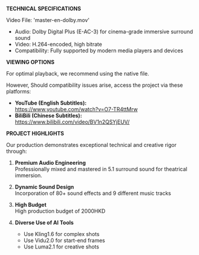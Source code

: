 **TECHNICAL SPECIFICATIONS**

Video File: 'master-en-dolby.mov'  

- Audio: Dolby Digital Plus (E-AC-3) for cinema-grade immersive surround sound  
- Video: H.264-encoded, high bitrate
- Compatibility: Fully supported by modern media players and devices  

**VIEWING OPTIONS**

For optimal playback, we recommend using the native file. 

However, Should compatibility issues arise, access the project via these platforms:  

- **YouTube (English Subtitles):**  
  https://www.youtube.com/watch?v=O7-TR4ttMrw  
- **BiliBili (Chinese Subtitles):**  
  https://www.bilibili.com/video/BV1n2QSYjEUV/  

**PROJECT HIGHLIGHTS**

Our production demonstrates exceptional technical and creative rigor through:  

1. **Premium Audio Engineering**  
   Professionally mixed and mastered in 5.1 surround sound for theatrical immersion.  

2. **Dynamic Sound Design**  
   Incorporation of 80+ sound effects and 9 different music tracks

3. **High Budget**  
   High production budget of 2000HKD

4. **Diverse Use of AI Tools**
   - Use Kling1.6 for complex shots
   - Use Vidu2.0 for start-end frames
   - Use Luma2.1 for creative shots

